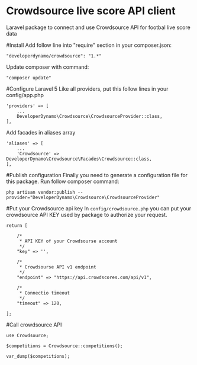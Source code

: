# Crowdsource live score API client
Laravel package to connect and use Crowdsource API for footbal live score data

#Install
Add follow line into "require" section in your composer.json:

```
"developerdynamo/crowdsource": "1.*"
```

Update composer with command:

```
"composer update"
```

#Configure Laravel 5
Like all providers, put this follow lines in your config/app.php

```
'providers' => [
	...
	DeveloperDynamo\Crowdsource\CrowdsourceProvider::class,
],
```

Add facades in aliases array
```
'aliases' => [
	...
	'Crowdsource' => DeveloperDynamo\Crowdsource\Facades\Crowdsource::class,
],
```

#Publish configuration
Finally you need to generate a configuration file for this package. Run follow composer command:

```
php artisan vendor:publish --provider="DeveloperDynamo\Crowdsource\CrowdsourceProvider"
```

#Put your Crowdsource api key
In `config/crowdsource.php` you can put your crowdsource API KEY used by package to authorize your request.

```
return [
	
	/*
	 * API KEY of your Crowdsourse account
	 */
    "key" => '',
	
	/*
	 * Crowdsourse API v1 endpoint
	 */
	"endpoint" => "https://api.crowdscores.com/api/v1",
	
	/*
	 * Connectio timeout 
	 */
	"timeout" => 120,

];
```

#Call crowdsource API
```
use Crowdsource;

$competitions = Crowdsource::competitions();

var_dump($competitions);
```